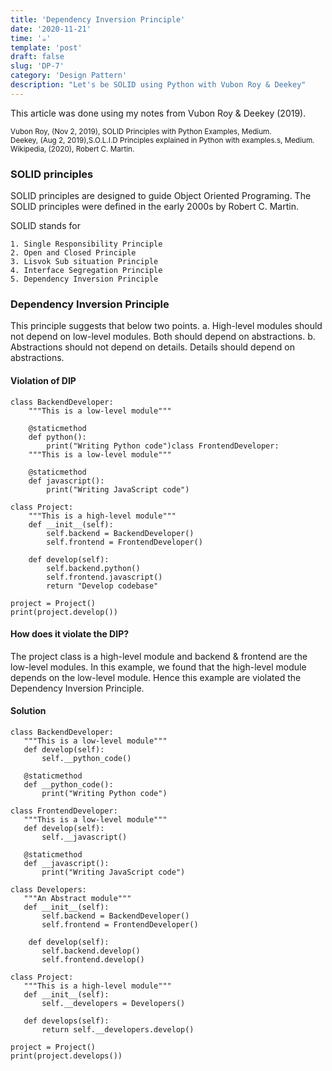 ```yaml
---
title: 'Dependency Inversion Principle'
date: '2020-11-21'
time: '☕️'
template: 'post'
draft: false
slug: 'DP-7'
category: 'Design Pattern'
description: "Let's be SOLID using Python with Vubon Roy & Deekey"
---
```


This article was done using my notes from Vubon Roy & Deekey (2019).

<sub>Vubon Roy, (Nov 2, 2019), SOLID Principles with Python Examples, Medium.</sub></br>
<sub>Deekey, (Aug 2, 2019),S.O.L.I.D Principles explained in Python with examples.s, Medium.</sub></br>
<sub>Wikipedia, (2020), Robert C. Martin.</sub>

### SOLID principles

SOLID principles are designed to guide Object Oriented Programing. The SOLID principles were defined in the early 2000s by Robert C. Martin.

SOLID stands for

    1. Single Responsibility Principle
    2. Open and Closed Principle
    3. Lisvok Sub situation Principle
    4. Interface Segregation Principle
    5. Dependency Inversion Principle

### Dependency Inversion Principle

This principle suggests that below two points.
a. High-level modules should not depend on low-level modules. Both should depend on abstractions.
b. Abstractions should not depend on details. Details should depend on abstractions.

#### Violation of DIP

```
class BackendDeveloper:
    """This is a low-level module"""

    @staticmethod
    def python():
        print("Writing Python code")class FrontendDeveloper:
    """This is a low-level module"""

    @staticmethod
    def javascript():
        print("Writing JavaScript code")

class Project:
    """This is a high-level module"""
    def __init__(self):
        self.backend = BackendDeveloper()
        self.frontend = FrontendDeveloper()

    def develop(self):
        self.backend.python()
        self.frontend.javascript()
        return "Develop codebase"

project = Project()
print(project.develop())
```

#### How does it violate the DIP?

The project class is a high-level module and backend & frontend are the low-level modules. In this example, we found that the high-level module depends on the low-level module. Hence this example are violated the Dependency Inversion Principle.

#### Solution

```
class BackendDeveloper:
   """This is a low-level module"""
   def develop(self):
       self.__python_code()  
    
   @staticmethod
   def __python_code():
       print("Writing Python code")
       
class FrontendDeveloper:
   """This is a low-level module"""
   def develop(self):
       self.__javascript()   
       
   @staticmethod
   def __javascript():
       print("Writing JavaScript code")
       
class Developers:
   """An Abstract module"""
   def __init__(self):
       self.backend = BackendDeveloper()
       self.frontend = FrontendDeveloper()   
       
    def develop(self):
       self.backend.develop()
       self.frontend.develop()
       
class Project:
   """This is a high-level module"""
   def __init__(self):
       self.__developers = Developers()
       
   def develops(self):
       return self.__developers.develop()

project = Project()
print(project.develops())
```
